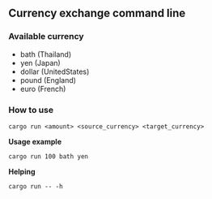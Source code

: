 ## Currency exchange command line

### Available currency
- bath (Thailand)
- yen (Japan)
- dollar (UnitedStates)
- pound (England)
- euro (French)

### How to use
```
cargo run <amount> <source_currency> <target_currency>
```

**Usage example**
```
cargo run 100 bath yen
```

**Helping**
```
cargo run -- -h
```
